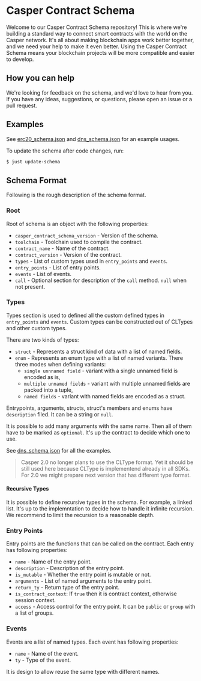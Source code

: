 # Casper Contract Schema

Welcome to our Casper Contract Schema repository! This is where we're building a
standard way to connect smart contracts with the world on the Casper network.
It's all about making blockchain apps work better together, and we need your
help to make it even better. Using the Casper Contract Schema means your
blockchain projects will be more compatible and easier to develop.

## How you can help

We're looking for feedback on the schema, and we'd love to hear from you. If you
have any ideas, suggestions, or questions, please open an issue or a pull
request.

## Examples
See [erc20_schema.json] and [dns_schema.json] for an example usages.

To update the schema after code changes, run:
```bash
$ just update-schema
```

## Schema Format

Following is the rough description of the schema format.

### Root
Root of schema is an object with the following properties:
- `casper_contract_schema_version` - Version of the schema.
- `toolchain` - Toolchain used to compile the contract.
- `contract_name` - Name of the contract.
- `contract_version` - Version of the contract.
- `types` - List of custom types used in `entry_points` and `events`.
- `entry_points` - List of entry points.
- `events` - List of events.
- `call` - Optional section for description of the `call` method. `null` when not
  present.

### Types
Types section is used to defined all the custom defined types in `entry_points`
and `events`. Custom types can be constructed out of CLTypes and other custom
types.

There are two kinds of types:
- `struct` - Represents a struct kind of data with a list of named fields.
- `enum` - Represents an enum type with a list of named variants. There three
  modes when defining variants:
    - `single unnnamed field` - variant with a single unnamed field is encoded
      as is,
    - `multiple unnamed fields` - variant with multiple unnamed fields are
      packed into a tuple,
    - `named fields` - variant with named fields are encoded as a struct.

Entrypoints, arguments, structs, struct's members and enums have `description`
filed. It can be a string or `null`.

It is possible to add many arguments with the same name. Then all of them have to
be marked as `optional`. It's up the contract to decide which one to use.

See [dns_schema.json] for all the examples.

> Casper 2.0 no longer plans to use the CLType format. Yet it should be still
> used here because CLType is implementend already in all SDKs. For 2.0 we might
> prepare next version that has different type format.

#### Recursive Types
It is possible to define recursive types in the schema. For example, a linked
list. It's up to the implemntation to decide how to handle it infinite
recursion. We recommend to limit the recursion to a reasonable depth.

### Entry Points
Entry points are the functions that can be called on the contract. Each entry
has following properties:
- `name` - Name of the entry point.
- `description` - Description of the entry point.
- `is_mutable` - Whether the entry point is mutable or not.
- `arguments` - List of named arguments to the entry point.
- `return_ty` - Return type of the entry point.
- `is_contract_context`: If `true` then it is contract context, otherwise
  session context.
- `access` - Access control for the entry point. It can be `public` or `group`
  with a list of groups.

### Events
Events are a list of named types. Each event has following properties:
- `name` - Name of the event.
- `ty` - Type of the event.

It is design to allow reuse the same type with different names.

[dns_schema.json]: ./casper-contract-schema/examples/dns_schema.json
[erc20_schema.json]: ./casper-contract-schema/examples/erc20_schema.json
